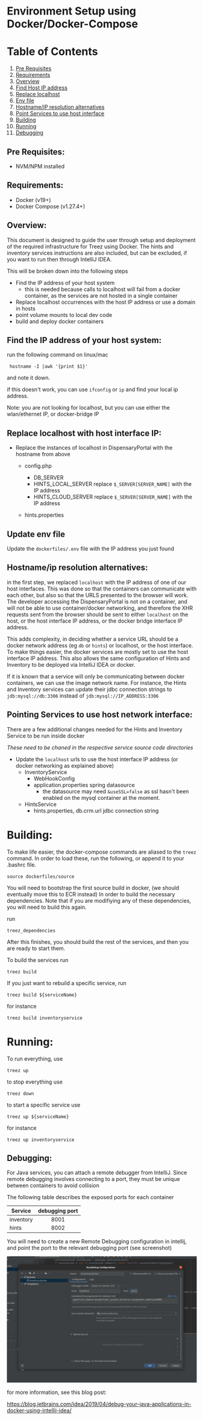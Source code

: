 # Environment Setup using Docker/Docker-Compose

# Table of Contents
1. [Pre Requisites](#prereqs)
1. [Requirements](#reqs)
1. [Overview](#overview)
1. [Find Host IP address](#ip)
1. [Replace localhost](#localhost)
1. [Env file](#env)
1. [Hostname/IP resolution alternatives](#ip_alternatives)
1. [Point Services to use host interface](#host_interfaces)
1. [Building](#building)
1. [Running](#running)
1. [Debugging](#debugging)



## Pre Requisites: <a name="prereqs"> </a>

- NVM/NPM installed

## Requirements: <a name="reqs"> </a>
- Docker (v19+)
- Docker Compose (v1.27.4+)


## Overview: <a name="overview"> </a>
This document is designed to guide the user through setup and deployment of the required infrastructure for Treez using Docker.
The hints and inventory services instructions are also included, but can be excluded, if you want to run then through IntelliJ IDEA. 

This will be broken down into the following steps

- Find the IP address of your host system
  - this is needed because calls to localhost will fail from a docker container, as the services are not hosted in a single container
- Replace localhost occurrences with the host IP address or use a domain in hosts
- point volume mounts to  local dev code
- build and deploy docker containers


## Find the IP address of your host system: <a name="ip"> </a>
run the following command on linux/mac
```
 hostname -I |awk '{print $1}'
```

and note it down.

if this doesn't work, you can use `ifconfig` or `ip` and find your local ip address.

Note: you are not looking for localhost, but you can use either the wlan/ethernet IP, or docker-bridge IP

##  Replace localhost with host interface IP: <a name="localhost"> </a>
- Replace the instances of localhost in DispensaryPortal with the hostname from above
   - config.php
        - DB_SERVER
        - HINTS_LOCAL_SERVER replace `$_SERVER[SERVER_NAME]` with the IP address
        - HINTS_CLOUD_SERVER replace `$_SERVER[SERVER_NAME]` with the IP address

   - hints.properties



## Update env file <a name="env"> 

Update the `dockerfiles/.env` file with the IP address you just found




## Hostname/ip resolution alternatives: <a name="ip_alternatives"> </a>
in the first step, we replaced `localhost` with the IP address of one of our host interfaces.
  This was done so that the containers can communicate with each other, but also so that the URLS presented to the browser will work.
  The developer accessing the DispensaryPortal is not on a container, and will not be able to use container/docker networking, and therefore
  the XHR requests sent from the browser should be sent to either `localhost` on the host, or the host interface IP address, or the docker bridge interface IP address.
  
  This adds complexity, in deciding whether a service URL should be a docker network address (eg `db` or `hints`) or localhost, or the host interface.  To make things easier,
  the docker services are mostly set to use the host interface IP address.  This also allows the same configuration of Hints and Inventory to be deployed via IntelliJ IDEA or docker.
  
  If it is known that a service will only be communicating between docker containers, we can use the image network name. 
  For instance, the Hints and Inventory services can update their jdbc connection strings to `jdb:mysql://db:3306` instead of `jdb:mysql://IP_ADDRESS:3306`  
  


## Pointing Services to use host network interface: <a name="host_interfaces"> </a>

There are a few additional changes needed for the Hints and Inventory Service to be run inside docker

*These need to be chaned in the respective service source code directories*


- Update the `localhost` urls to use the host interface IP address (or docker networking as explained above)
  - InventoryService 
      - WebHookConfig
      - application.properties spring datasource
         -  the datasource may need `&useSSL=false` as ssl hasn't been enabled on the mysql container at the moment.
  - HintsService
    - hints.properties, db.crm.url jdbc connection string



# Building: <a name="building"> </a>
To make life easier, the docker-compose commands are aliased to the `treez` command. In order to load these, run the following, or append it to your .bashrc file.

```
source dockerfiles/source 
```


You will need to bootstrap the first source build in docker, (we should eventually move this to ECR instead)
In order to build the necessary dependencies. Note that if you are modifiying any of these dependencies, you will need to build this again.

run

```
treez_dependencies
```

After this finishes, you should build the rest of the services, and then you are ready to start them.

To build the services run

```
treez build
```


If you just want to rebuild a specific service, run

```
treez build ${serviceName}
```

for instance


```
treez build inventoryservice
```





# Running: <a name="running"> </a>


To run everything, use

```
treez up
```

to stop everything use
```
treez down
```

to start a specific service use 
```
treez up ${serviceName}
```

for instance 
```
treez up inventoryservice
```



## Debugging: <a name="debugging"> </a>

For Java services, you can attach a remote debugger from IntelliJ. 
Since remote debugging involves connecting to a port, they must be unique between containers to avoid collision

The following table describes the exposed ports for each container

| Service  |      debugging port    |
|----------|:-------------:|
| inventory |8001 |
| hints |    8002   |

You will need to create a new Remote Debugging configuration in intellij, and point the port to the relevant debugging port (see screenshot)

 ![Remote Debugging Configuration](assets/inventory-docker.png)


for more information, see this blog post:

https://blog.jetbrains.com/idea/2019/04/debug-your-java-applications-in-docker-using-intellij-idea/